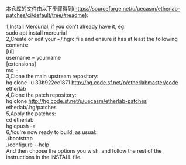 本仓库的文件由以下步骤得到(https://sourceforge.net/u/uecasm/etherlab-patches/ci/default/tree/#readme):<br>

1,Install Mercurial, if you don't already have it, eg:<br>
sudo apt install mercurial<br>
2,Create or edit your ~/.hgrc file and ensure it has at least the following contents:<br>
[ui]<br>
username = yourname<br>
[extensions]<br>
mq =<br>
3,Clone the main upstream repository:<br>
hg clone -u 33b922ec1871 http://hg.code.sf.net/p/etherlabmaster/code etherlab<br>
4,Clone the patch repository:<br>
hg clone http://hg.code.sf.net/u/uecasm/etherlab-patches etherlab/.hg/patches<br>
5,Apply the patches:<br>
cd etherlab<br>
hg qpush -a<br>
6,You're now ready to build, as usual:<br>
./bootstrap<br>
./configure --help<br>
And then choose the options you wish, and follow the rest of the instructions in the INSTALL file.<br>
